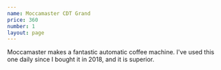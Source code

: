 ```yaml
---
name: Moccamaster CDT Grand
price: 360
number: 1
layout: page
---
```


Moccamaster makes a fantastic automatic coffee machine. I've used this one daily since I bought it in 2018, and it is superior.
